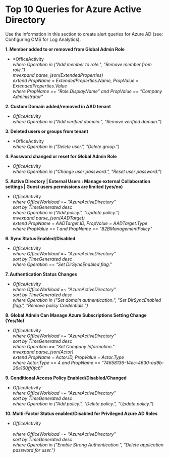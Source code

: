 # Top 10 Queries for Azure Active Directory


Use the information in this section to create alert queries for Azure AD (see: Configuring OMS for Log Analytics).

  **1. Member added to or removed from Global Admin Role** <br/> 
       
   - *OfficeActivity <br/> 
     *where Operation in ("Add member to role.", "Remove member from role.")* <br/> 
     *mvexpand parse_json(ExtendedProperties)*  <br/> 
     *extend PropName = ExtendedProperties.Name, PropValue = ExtendedProperties.Value*  <br/> 
     *where PropName == "Role.DisplayName" and PropValue == "Company Administrator"* 
	 
  **2. Custom Domain added/removed in AAD tenant** <br/> 
   
   - *OfficeActivity* <br/> 
     *where Operation in ("Add verified domain.", "Remove verified domain.")*
	
  **3. Deleted users or groups from tenant** <br/> 
   
   - *OfficeActivity <br/> 
     *where Operation in ("Delete user.", "Delete group.")* 
	
  **4. Password changed or reset for Global Admin Role** <br/> 
   
   - *OfficeActivity* <br/> 
     *where Operation in ("Change user password.", "Reset user password.")* 
	
  **5. Active Directory | External Users : Manage external Collaboration settings | Guest users permissions are limited (yes/no)** <br/>
     
   - *OfficeActivity* <br/>
     *where OfficeWorkload =~ "AzureActiveDirectory"* <br/>
     *sort by TimeGenerated desc* <br/>
     *where Operation in ("Add policy.", "Update policy.")* <br/>
     *mvexpand parse_json(AADTarget)* <br/>
     *extend PropName = AADTarget.ID, PropValue = AADTarget.Type* <br/>
     *where  PropValue == 1 and PropName == "B2BManagementPolicy"* 
	
  **6. Sync Status Enabled/Disabled** <br/>
      
   - *OfficeActivity* <br/>
     *where OfficeWorkload =~ "AzureActiveDirectory"* <br/>
     *sort by TimeGenerated desc* <br/>
     *where Operation == "Set DirSyncEnabled flag."*   
	
  **7. Authentication Status Changes** <br/>
   
   - *OfficeActivity* <br/>
     *where OfficeWorkload =~ "AzureActiveDirectory"* <br/>
     *sort by TimeGenerated desc* <br/>
     *where Operation in ("Set domain authentication.", "Set DirSyncEnabled flag.", "Remove policy Credentials.")* 
	
  **8. Global Admin Can Manage Azure Subscriptions Setting Change (Yes/No)** <br/> 
   
   - *OfficeActivity* <br/> 
     *where OfficeWorkload =~ "AzureActiveDirectory"* <br/> 
     *sort by TimeGenerated desc* <br/> 
     *where Operation == "Set Company Information."* <br/> 
     *mvexpand parse_json(Actor)* <br/> 
     *extend PropName = Actor.ID, PropValue = Actor.Type* <br/> 
     *where Actor.Type == 4 and PropName == "74658136-14ec-4630-ad9b-26e160ff0fc6"*  
	
  **9. Conditional Access Policy Enabled/Disabled/Changed** <br/> 
   
   - *OfficeActivity* <br/> 
     *where OfficeWorkload =~ "AzureActiveDirectory"* <br/> 
     *sort by TimeGenerated desc* <br/> 
     *where Operation in ("Add policy.", "Delete policy.", "Update policy.")* 
	
  **10. Multi-Factor Status enabled/Disabled for Privileged Azure AD Roles** <br/> 
   
   - *OfficeActivity* <br/>  
     *where OfficeWorkload =~ "AzureActiveDirectory"* <br/> 
     *sort by TimeGenerated desc* <br/> 
     *where Operation in ("Enable Strong Authentication.", "Delete application password for user.")*

